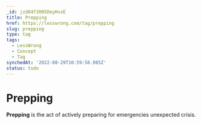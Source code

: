 ```yaml
---
_id: jzd84f2H95DeyHvxE
title: Prepping
href: https://lesswrong.com/tag/prepping
slug: prepping
type: tag
tags:
  - LessWrong
  - Concept
  - Tag
synchedAt: '2022-08-29T10:59:58.985Z'
status: todo
---
```


# Prepping

**Prepping** is the act of actively preparing for emergencies unexpected crisis.
